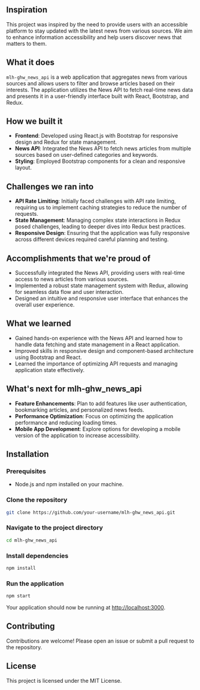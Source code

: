
## Inspiration
This project was inspired by the need to provide users with an accessible platform to stay updated with the latest news from various sources. We aim to enhance information accessibility and help users discover news that matters to them.

## What it does
`mlh-ghw_news_api` is a web application that aggregates news from various sources and allows users to filter and browse articles based on their interests. The application utilizes the News API to fetch real-time news data and presents it in a user-friendly interface built with React, Bootstrap, and Redux.

## How we built it
- **Frontend**: Developed using React.js with Bootstrap for responsive design and Redux for state management.
- **News API**: Integrated the News API to fetch news articles from multiple sources based on user-defined categories and keywords.
- **Styling**: Employed Bootstrap components for a clean and responsive layout.

## Challenges we ran into
- **API Rate Limiting**: Initially faced challenges with API rate limiting, requiring us to implement caching strategies to reduce the number of requests.
- **State Management**: Managing complex state interactions in Redux posed challenges, leading to deeper dives into Redux best practices.
- **Responsive Design**: Ensuring that the application was fully responsive across different devices required careful planning and testing.

## Accomplishments that we're proud of
- Successfully integrated the News API, providing users with real-time access to news articles from various sources.
- Implemented a robust state management system with Redux, allowing for seamless data flow and user interaction.
- Designed an intuitive and responsive user interface that enhances the overall user experience.

## What we learned
- Gained hands-on experience with the News API and learned how to handle data fetching and state management in a React application.
- Improved skills in responsive design and component-based architecture using Bootstrap and React.
- Learned the importance of optimizing API requests and managing application state effectively.

## What's next for mlh-ghw_news_api
- **Feature Enhancements**: Plan to add features like user authentication, bookmarking articles, and personalized news feeds.
- **Performance Optimization**: Focus on optimizing the application performance and reducing loading times.
- **Mobile App Development**: Explore options for developing a mobile version of the application to increase accessibility.

## Installation

### Prerequisites
- Node.js and npm installed on your machine.

### Clone the repository
```bash
git clone https://github.com/your-username/mlh-ghw_news_api.git
```

### Navigate to the project directory
```bash
cd mlh-ghw_news_api
```

### Install dependencies
```bash
npm install
```

### Run the application
```bash
npm start
```

Your application should now be running at [http://localhost:3000](http://localhost:3000).

## Contributing
Contributions are welcome! Please open an issue or submit a pull request to the repository.

## License
This project is licensed under the MIT License.
